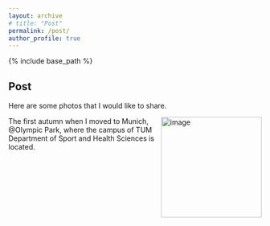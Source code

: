 ```yaml
---
layout: archive
# title: "Post"
permalink: /post/
author_profile: true
---
```

{% include base_path %}

## Post

Here are some photos that I would like to share.

<img align="right" src="{{https://yanxiang-yang.github.io}}/images/munich1.jpg" width="200" alt="image" /> 
The first autumn when I moved to Munich, @Olympic Park, where the campus of TUM Department of Sport and Health Sciences is located.

